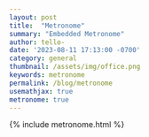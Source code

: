 ```yaml
---
layout: post
title:  "Metronome"
summary: "Embedded Metronome"
author: tello-
date: '2023-08-11 17:13:00 -0700'
category: general
thumbnail: /assets/img/office.png
keywords: metronome
permalink: /blog/metronome
usemathjax: true
metronome: true
---
```


<container>
    {% include metronome.html %}
    <!-- Include jQuery library if needed -->
    <script src="https://code.jquery.com/jquery-3.6.0.min.js"></script>
    <!-- Include your metronome JavaScript file -->
<link rel="stylesheet" href="/metronome/styles.css">
<script src="/metronome/script.js"></script>

</container>